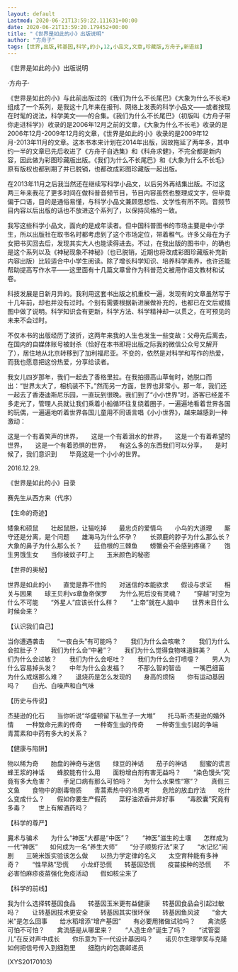 ```yaml
---
layout: default
Lastmod: 2020-06-21T13:59:22.111631+00:00
date: 2020-06-21T13:59:20.179452+00:00
title: "《世界是如此的小》出版说明"
author: "方舟子"
tags: [世界,出版,转基因,科学,的小,12,小品文,文章,珍藏版,方舟子,新语丝]
---
```


《世界是如此的小》出版说明

·方舟子·

《世界是如此的小》与此前出版过的《我们为什么不长尾巴》《大象为什么不长毛》组成了一个系列，是我这十几年来在报刊、网络上发表的科学小品文——或者按现在时髦的说法，科学美文——的合集。《我们为什么不长尾巴》（初版叫《方舟子带你走进科学》）收录的是2006年12月之前的文章，《大象为什么不长毛》收录的是2006年12月-2009年12月的文章，《世界是如此的小》收录的是2009年12月-2013年11月的文章。这本书本来计划在2014年出版，因故拖延了两年多，其中约一半的文章已先后收进了《方舟子自选集》和《科舟求健》，不完全都是新内容，因此做为彩图珍藏版出版。《我们为什么不长尾巴》和《大象为什么不长毛》原有版权也都到期了并已脱销，也都改成彩图珍藏版一起出版。

在2013年11月之后我当然还在继续写科学小品文，以后另外再结集出版。不过这两三年来我花了更多时间在做科普音频节目，节目内容虽然也整理成文字，但毕竟偏于口语，目的是通俗易懂，与科学小品文兼顾思想性、文学性有所不同。音频节目内容以后出版的话也不放进这个系列了，以保持风格的一致。

我写这些科学小品文，面向的是成年读者。但中国科普图书的市场主要是中小学生，所以出版社在取书名时都考虑到了这个市场定位，带着稚气。许多父母在为子女把书买回去后，发现其实大人也能读得进去。不过，在我出版的图书中，的确也是这个系列以及《神秘现象不神秘》（也已脱销，近期也将改成彩图珍藏版补充新内容出版）比较适合中小学生阅读。除了增长科学知识、培养科学素养，也许还能帮助提高写作水平——这里面有十几篇文章曾作为科普范文被用作语文教材和试卷。

科技发展是日新月异的。我利用这套书出版之机重校一遍，发现有的文章虽然写于十几年前，却也并没有过时。个别有需要根据新进展做补充的，也都已在文后或插图中做了说明。科学知识会有更新，科学方法、科学精神却一以贯之，在可预见的未来不会过时。

不仅本书的出版经历了波折，这两年来我的人生也发生一些变故：父母先后离去，在国内的自媒体账号被封杀（恰好在本书即将出版之际我的微信公众号又解开了），居住地从北京转移到了加利福尼亚。不变的，依然是对科学和写作的热爱，而我也愿意把这份热爱，分享给读者。

我女儿四岁那年，我们一起去了香格里拉。在我拍摄高山草甸时，她脱口而出：“世界太大了，相机装不下。”然而另一方面，世界也非常小。那一年，我们还一起去了香港迪斯尼乐园，一直玩到很晚。我们到了“小小世界”时，游客已经差不多走光了，管理人员就让我们乘着小船循环往复绕着圈子，一遍遍地看着世界各国的玩偶，一遍遍地听着世界各国儿童用不同语言唱《小小世界》，越来越感到一种激动：

这是一个有着笑声的世界，　　这是一个有着泪水的世界，　　这是一个有着希望的世界，　　这是一个有着恐惧的世界，　　有这么多的东西我们可以分享，　　是时候了，我们意识到　　毕竟这是一个小小的世界。

2016.12.29.

《世界是如此的小》目录

赛先生从西方来（代序）

【生命的奇迹】

矮象和硕鼠　　壮起鼠胆，让猫吃掉　　最忠贞的爱情鸟　　小鸟的大道理　　厮守还是分离，是个问题　　雄海马为什么怀孕？　　长颈鹿的脖子为什么那么长？　　大象的鼻子为什么那么长？　　廷伯根的三棘鱼　　螃蟹会不会感到疼痛？　　饱生男饿生女　　当你被蚊子叮上　　玉米颜色的秘密

【世界的奥秘】

世界是如此的小　　直觉是靠不住的　　对迷信的本能欲求　　假设与求证　　相关与因果　　球王贝利vs章鱼帝保罗　　为什么死后没有灵魂？　　“穿越”时空为什么不可能　　“外星人”应该长什么样？　　“上帝”就在人脑中　　世界末日什么时候会来？

【认识我们自己】

当你遭遇袭击　　“一夜白头”有可能吗？　　我们为什么会咳嗽？　　我们为什么会拉肚子？　　我们为什么会“中暑”？　　我们为什么觉得食物味道鲜美？　　人们为什么会过敏？　　我们为什么会呕吐？　　我们为什么会打喷嚏？　　男人为什么容易掉头发？　　中年为什么会发福？　　不那么智的智齿　　一嘴巴细菌　　为什么戒烟那么难？　　退烧药是怎么发现的　　身高的烦恼　　你有运动基因吗？　　白光、白噪声和白气味

【历史与传说】

杰斐逊的化石　　当你听说“华盛顿留下私生子一大堆”　　托马斯·杰斐逊的婚外情　　一种致命元素的传奇　　一种寄生虫的传奇　　一种寄生虫引起的争端　　青蒿素和中药有多大的关系？

【健康与陷阱】

物以稀为奇　　胎盘的神奇与迷信　　绿豆的神话　　茄子的神话　　甜蜜的谎言　　蜂王浆的神话　　蜂胶能有什么用　　面粉增白剂有害无益吗？　　“染色馒头”究竟有多大危害？　　手足口病有那么可怕吗？　　为什么水果性“寒”？　　真假三文鱼　　食物中的剧毒物质　　青蒿素热中的冷思考　　危险的放血疗法　　吃什么变成什么？　　假如你要生产假药　　菜籽油浓香并非好事　　“毒胶囊”究竟有多毒？　　世上有解酒药吗？

【科学的尊严】

魔术与骗术　　为什么“神医”大都是“中医”？　　“神医”滋生的土壤　　怎样成为一代“神医”　　如何成为一名“养生大师”　　“分子顺势疗法”来了　　“水记忆”闹剧　　三碗米饭实验该怎么做　　以热力学定律的名义　　太空育种能有多神奇？　　“性早熟”恐慌　　小龙虾恐慌　　转基因恐慌　　疫苗接种的恐慌　　不必害怕麻疹疫苗强化免疫活动　　假如核尘来了

【科学的前线】

我为什么选择转基因食品　　转基因玉米更有益健康　　转基因食品会引起过敏吗？　　让转基因技术更安全　　转基因其实很环保　　转基因鱼风波　　“金大米”是怎么回事　　给水稻增添“增产基因”　　有必要用猪做试验吗？　　禽流感可怕不可怕？　　禽流感是从哪里来？　　“人造生命”诞生了吗？　　“试管婴儿”在反对声中成长　　你乐意为下一代设计基因吗？　　诺贝尔生理学奖与克隆　　如何把信号传入到细胞里　　细胞内的包裹邮递员

(XYS20170103)

